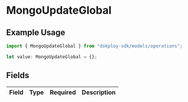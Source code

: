 # MongoUpdateGlobal

## Example Usage

```typescript
import { MongoUpdateGlobal } from "dokploy-sdk/models/operations";

let value: MongoUpdateGlobal = {};
```

## Fields

| Field       | Type        | Required    | Description |
| ----------- | ----------- | ----------- | ----------- |
